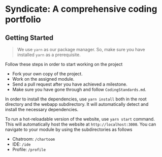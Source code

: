 # Syndicate: A comprehensive coding portfolio

## Getting Started

> We use `yarn` as our package manager. So, make sure you have installed `yarn` as a prerequisite.

Follow these steps in order to start working on the project

- Fork your own copy of the project.
- Work on the assigned module.
- Send a pull request after you have achieved a milestone.
- Make sure you have gone through and follow `CodingStandards.md`.

In order to install the dependencies, use `yarn install` both in the root directory and the webapp subdirectory. It will automatically detect and install the necessary dependencies.

To run a hot-reloadable version of the website, use `yarn start` command. This will automatically host the website at `http://localhost:3000`. You can navigate to your module by using the subdirectories as follows

- Chatroom: `/chartoom`
- IDE: `/ide`
- Profile: `/profile`